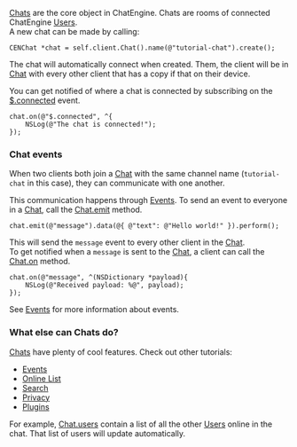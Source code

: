 [Chats](reference-chat) are the core object in ChatEngine. Chats are rooms of connected ChatEngine [Users](reference-user).  
A new chat can be made by calling:
```objc
CENChat *chat = self.client.Chat().name(@"tutorial-chat").create();
```  

The chat will automatically connect when created. Them, the client will be in [Chat](reference-chat) with every other client that has a copy if that on their device.  

You can get notified of where a chat is connected by subscribing on the [$.connected](reference-chat#event-connected) event.  
```objc
chat.on(@"$.connected", ^{
    NSLog(@"The chat is connected!");
});
```  

### Chat events

When two clients both join a [Chat](reference-chat) with the same channel name (`tutorial-chat` in this case), they can communicate with one another.  

This communication happens through [Events](concepts-events). To send an event to everyone in a [Chat](reference-chat), call the [Chat.emit](reference-chat#emit) method.  
```objc
chat.emit(@"message").data(@{ @"text": @"Hello world!" }).perform();
```  

This will send the `message` event to every other client in the [Chat](reference-chat).  
To get notified when a `message` is sent to the [Chat](reference-chat), a client can call the [Chat.on](reference-chat#on) method.  
```objc
chat.on(@"message", ^(NSDictionary *payload){
    NSLog(@"Received payload: %@", payload);
});
```  

See [Events](concepts-events) for more information about events.  

### What else can Chats do?
[Chats](reference-chats) have plenty of cool features. Check out other tutorials:  
* [Events](concepts-events)  
* [Online List](concepts-online-list)  
* [Search](concepts-search)  
* [Privacy](concepts-privacy)  
* [Plugins](concepts-plugins)  

For example, [Chat.users](reference-chat#users) contain a list of all the other [Users](reference-user) online in the chat. That list of users will update automatically.